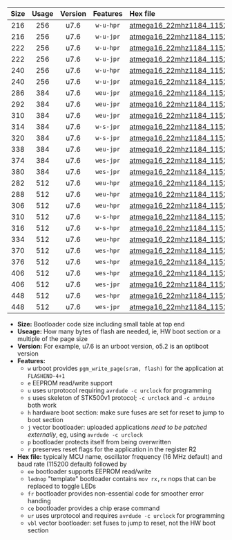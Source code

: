 |Size|Usage|Version|Features|Hex file|
|:-:|:-:|:-:|:-:|:--|
|216|256|u7.6|`w-u-hpr`|[atmega16_22mhz1184_115200bps_ur.hex](https://raw.githubusercontent.com/stefanrueger/urboot/main/atmega16_22mhz1184_115200bps_ur.hex)|
|216|256|u7.6|`w-u-jpr`|[atmega16_22mhz1184_115200bps_ur_vbl.hex](https://raw.githubusercontent.com/stefanrueger/urboot/main/atmega16_22mhz1184_115200bps_ur_vbl.hex)|
|222|256|u7.6|`w-u-hpr`|[atmega16_22mhz1184_115200bps_lednop_ur.hex](https://raw.githubusercontent.com/stefanrueger/urboot/main/atmega16_22mhz1184_115200bps_lednop_ur.hex)|
|222|256|u7.6|`w-u-jpr`|[atmega16_22mhz1184_115200bps_lednop_ur_vbl.hex](https://raw.githubusercontent.com/stefanrueger/urboot/main/atmega16_22mhz1184_115200bps_lednop_ur_vbl.hex)|
|240|256|u7.6|`w-u-hpr`|[atmega16_22mhz1184_115200bps_lednop_fr_ur.hex](https://raw.githubusercontent.com/stefanrueger/urboot/main/atmega16_22mhz1184_115200bps_lednop_fr_ur.hex)|
|240|256|u7.6|`w-u-jpr`|[atmega16_22mhz1184_115200bps_lednop_fr_ur_vbl.hex](https://raw.githubusercontent.com/stefanrueger/urboot/main/atmega16_22mhz1184_115200bps_lednop_fr_ur_vbl.hex)|
|286|384|u7.6|`weu-jpr`|[atmega16_22mhz1184_115200bps_ee_ur_vbl.hex](https://raw.githubusercontent.com/stefanrueger/urboot/main/atmega16_22mhz1184_115200bps_ee_ur_vbl.hex)|
|292|384|u7.6|`weu-jpr`|[atmega16_22mhz1184_115200bps_ee_lednop_ur_vbl.hex](https://raw.githubusercontent.com/stefanrueger/urboot/main/atmega16_22mhz1184_115200bps_ee_lednop_ur_vbl.hex)|
|310|384|u7.6|`weu-jpr`|[atmega16_22mhz1184_115200bps_ee_lednop_fr_ur_vbl.hex](https://raw.githubusercontent.com/stefanrueger/urboot/main/atmega16_22mhz1184_115200bps_ee_lednop_fr_ur_vbl.hex)|
|314|384|u7.6|`w-s-jpr`|[atmega16_22mhz1184_115200bps_vbl.hex](https://raw.githubusercontent.com/stefanrueger/urboot/main/atmega16_22mhz1184_115200bps_vbl.hex)|
|320|384|u7.6|`w-s-jpr`|[atmega16_22mhz1184_115200bps_lednop_vbl.hex](https://raw.githubusercontent.com/stefanrueger/urboot/main/atmega16_22mhz1184_115200bps_lednop_vbl.hex)|
|338|384|u7.6|`weu-jpr`|[atmega16_22mhz1184_115200bps_ee_lednop_fr_ce_ur_vbl.hex](https://raw.githubusercontent.com/stefanrueger/urboot/main/atmega16_22mhz1184_115200bps_ee_lednop_fr_ce_ur_vbl.hex)|
|374|384|u7.6|`wes-jpr`|[atmega16_22mhz1184_115200bps_ee_vbl.hex](https://raw.githubusercontent.com/stefanrueger/urboot/main/atmega16_22mhz1184_115200bps_ee_vbl.hex)|
|380|384|u7.6|`wes-jpr`|[atmega16_22mhz1184_115200bps_ee_lednop_vbl.hex](https://raw.githubusercontent.com/stefanrueger/urboot/main/atmega16_22mhz1184_115200bps_ee_lednop_vbl.hex)|
|282|512|u7.6|`weu-hpr`|[atmega16_22mhz1184_115200bps_ee_ur.hex](https://raw.githubusercontent.com/stefanrueger/urboot/main/atmega16_22mhz1184_115200bps_ee_ur.hex)|
|288|512|u7.6|`weu-hpr`|[atmega16_22mhz1184_115200bps_ee_lednop_ur.hex](https://raw.githubusercontent.com/stefanrueger/urboot/main/atmega16_22mhz1184_115200bps_ee_lednop_ur.hex)|
|306|512|u7.6|`weu-hpr`|[atmega16_22mhz1184_115200bps_ee_lednop_fr_ur.hex](https://raw.githubusercontent.com/stefanrueger/urboot/main/atmega16_22mhz1184_115200bps_ee_lednop_fr_ur.hex)|
|310|512|u7.6|`w-s-hpr`|[atmega16_22mhz1184_115200bps.hex](https://raw.githubusercontent.com/stefanrueger/urboot/main/atmega16_22mhz1184_115200bps.hex)|
|316|512|u7.6|`w-s-hpr`|[atmega16_22mhz1184_115200bps_lednop.hex](https://raw.githubusercontent.com/stefanrueger/urboot/main/atmega16_22mhz1184_115200bps_lednop.hex)|
|334|512|u7.6|`weu-hpr`|[atmega16_22mhz1184_115200bps_ee_lednop_fr_ce_ur.hex](https://raw.githubusercontent.com/stefanrueger/urboot/main/atmega16_22mhz1184_115200bps_ee_lednop_fr_ce_ur.hex)|
|370|512|u7.6|`wes-hpr`|[atmega16_22mhz1184_115200bps_ee.hex](https://raw.githubusercontent.com/stefanrueger/urboot/main/atmega16_22mhz1184_115200bps_ee.hex)|
|376|512|u7.6|`wes-hpr`|[atmega16_22mhz1184_115200bps_ee_lednop.hex](https://raw.githubusercontent.com/stefanrueger/urboot/main/atmega16_22mhz1184_115200bps_ee_lednop.hex)|
|406|512|u7.6|`wes-hpr`|[atmega16_22mhz1184_115200bps_ee_lednop_fr.hex](https://raw.githubusercontent.com/stefanrueger/urboot/main/atmega16_22mhz1184_115200bps_ee_lednop_fr.hex)|
|406|512|u7.6|`wes-jpr`|[atmega16_22mhz1184_115200bps_ee_lednop_fr_vbl.hex](https://raw.githubusercontent.com/stefanrueger/urboot/main/atmega16_22mhz1184_115200bps_ee_lednop_fr_vbl.hex)|
|448|512|u7.6|`wes-hpr`|[atmega16_22mhz1184_115200bps_ee_lednop_fr_ce.hex](https://raw.githubusercontent.com/stefanrueger/urboot/main/atmega16_22mhz1184_115200bps_ee_lednop_fr_ce.hex)|
|448|512|u7.6|`wes-jpr`|[atmega16_22mhz1184_115200bps_ee_lednop_fr_ce_vbl.hex](https://raw.githubusercontent.com/stefanrueger/urboot/main/atmega16_22mhz1184_115200bps_ee_lednop_fr_ce_vbl.hex)|

- **Size:** Bootloader code size including small table at top end
- **Useage:** How many bytes of flash are needed, ie, HW boot section or a multiple of the page size
- **Version:** For example, u7.6 is an urboot version, o5.2 is an optiboot version
- **Features:**
  + `w` urboot provides `pgm_write_page(sram, flash)` for the application at `FLASHEND-4+1`
  + `e` EEPROM read/write support
  + `u` uses urprotocol requiring `avrdude -c urclock` for programming
  + `s` uses skeleton of STK500v1 protocol; `-c urclock` and `-c arduino` both work
  + `h` hardware boot section: make sure fuses are set for reset to jump to boot section
  + `j` vector bootloader: uploaded applications *need to be patched externally*, eg, using `avrdude -c urclock`
  + `p` bootloader protects itself from being overwritten
  + `r` preserves reset flags for the application in the register R2
- **Hex file:** typically MCU name, oscillator frequency (16 MHz default) and baud rate (115200 default) followed by
  + `ee` bootloader supports EEPROM read/write
  + `lednop` "template" bootloader contains `mov rx,rx` nops that can be replaced to toggle LEDs
  + `fr` bootloader provides non-essential code for smoother error handing
  + `ce` bootloader provides a chip erase command
  + `ur` uses urprotocol and requires `avrdude -c urclock` for programming
  + `vbl` vector bootloader: set fuses to jump to reset, not the HW boot section
